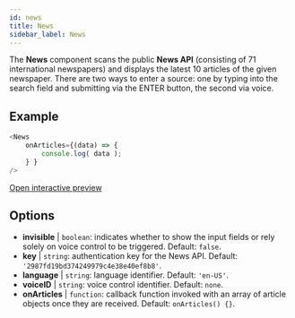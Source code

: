 ```yaml
---
id: news 
title: News
sidebar_label: News
---
```


The **News** component scans the public **News API** (consisting of 71 international  newspapers) and displays the latest 10 articles of the given newspaper. There are two ways to enter a source: one by typing into the search field and submitting via the ENTER button, the second via voice.

## Example

```js
<News
    onArticles={(data) => {
        console.log( data );
    } }
/>
```

 [Open interactive preview](https://isle.heinz.cmu.edu/components/news/)

## Options

* __invisible__ | `boolean`: indicates whether to show the input fields or rely solely on voice control to be triggered. Default: `false`.
* __key__ | `string`: authentication key for the News API. Default: `'2987fd19bd374249979c4e38e40ef8b8'`.
* __language__ | `string`: language identifier. Default: `'en-US'`.
* __voiceID__ | `string`: voice control identifier. Default: `none`.
* __onArticles__ | `function`: callback function invoked with an array of article objects once they are received. Default: `onArticles() {}`.

